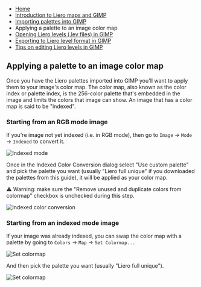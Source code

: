 * [Home](/README.md)
* [Introduction to Liero maps and GIMP](/doc/introduction.md)
* [Importing palettes into GIMP](/doc/import_palettes.md)
* Applying a palette to an image color map
* [Opening Liero levels (.lev files) in GIMP](/doc/open_lev_file.md)
* [Exporting to Liero level format in GIMP](/doc/save_lev_file.md)
* [Tips on editing Liero levels in GIMP](/doc/editing_tips.md)

## Applying a palette to an image color map

Once you have the Liero palettes imported into GIMP you'll want to apply them
to your image's color map. The color map, also known as the color index or
palette index, is the 256-color palette that's embedded in the image and limits
the colors that image can show. An image that has a color map is said to be
"indexed".

### Starting from an RGB mode image

If you're image not yet indexed (i.e. in RGB mode), then go to `Image` → `Mode`
→ `Indexed` to convert it.

![Indexed mode](/screenshots/mode-indexed-menu.png)

Once in the Indexed Color Conversion dialog select "Use custom palette" and
pick the palette you want (usually "Liero full unique" if you downloaded the
palettes from this guide), it will be applied as your color map.

⚠️ Warning: make sure the "Remove unused and duplicate colors from colormap"
checkbox is unchecked during this step.

![Indexed color conversion](/screenshots/indexed-color-conversion.png)

### Starting from an indexed mode image

If your image was already indexed, you can swap the color map with a palette by
going to `Colors` → `Map` → `Set Colormap...`

![Set colormap](/screenshots/set-colormap-menu.png)

And then pick the palette you want (usually "Liero full unique").

![Set colormap](/screenshots/set-colormap-dialog.png)

